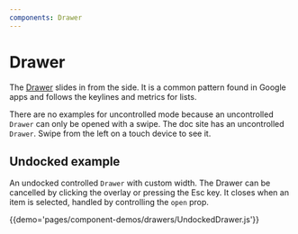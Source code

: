 ```yaml
---
components: Drawer
---
```


# Drawer

The [Drawer](https://material.io/guidelines/patterns/navigation-drawer.html) slides in from the side. It is a common pattern found in Google apps and follows the keylines and metrics for lists.

There are no examples for uncontrolled mode because an uncontrolled `Drawer` can only be opened with a swipe. The doc site has an uncontrolled `Drawer`. Swipe from the left on a touch device to see it.

## Undocked example

An undocked controlled `Drawer` with custom width. The Drawer can be cancelled by clicking the overlay or pressing the Esc key. It closes when an item is selected, handled by controlling the `open` prop.

{{demo='pages/component-demos/drawers/UndockedDrawer.js'}}
